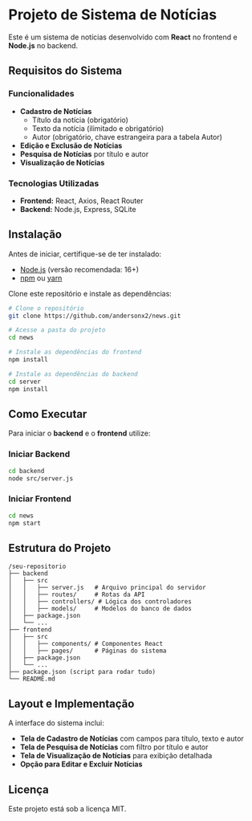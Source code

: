 # Projeto de Sistema de Notícias

Este é um sistema de notícias desenvolvido com **React** no frontend e **Node.js** no backend.

## Requisitos do Sistema

### Funcionalidades
- **Cadastro de Notícias**
  - Título da notícia (obrigatório)
  - Texto da notícia (ilimitado e obrigatório)
  - Autor (obrigatório, chave estrangeira para a tabela Autor)
- **Edição e Exclusão de Notícias**
- **Pesquisa de Notícias** por título e autor
- **Visualização de Notícias**

### Tecnologias Utilizadas
- **Frontend:** React, Axios, React Router
- **Backend:** Node.js, Express, SQLite

## Instalação

Antes de iniciar, certifique-se de ter instalado:
- [Node.js](https://nodejs.org/) (versão recomendada: 16+)
- [npm](https://www.npmjs.com/) ou [yarn](https://yarnpkg.com/)

Clone este repositório e instale as dependências:

```sh
# Clone o repositório
git clone https://github.com/andersonx2/news.git

# Acesse a pasta do projeto
cd news

# Instale as dependências do frontend
npm install

# Instale as dependências do backend
cd server
npm install


```

## Como Executar

Para iniciar o **backend** e o **frontend** utilize:

### Iniciar Backend

```sh
cd backend
node src/server.js
```

### Iniciar Frontend

```sh
cd news
npm start
```

## Estrutura do Projeto

```
/seu-repositorio
├── backend
│   ├── src
│   │   ├── server.js   # Arquivo principal do servidor
│   │   ├── routes/     # Rotas da API
│   │   ├── controllers/ # Lógica dos controladores
│   │   ├── models/     # Modelos do banco de dados
│   ├── package.json
│   └── ...
├── frontend
│   ├── src
│   │   ├── components/ # Componentes React
│   │   ├── pages/      # Páginas do sistema
│   ├── package.json
│   └── ...
├── package.json (script para rodar tudo)
└── README.md
```

## Layout e Implementação

A interface do sistema inclui:
- **Tela de Cadastro de Notícias** com campos para título, texto e autor
- **Tela de Pesquisa de Notícias** com filtro por título e autor
- **Tela de Visualização de Notícias** para exibição detalhada
- **Opção para Editar e Excluir Notícias**

## Licença

Este projeto está sob a licença MIT.

